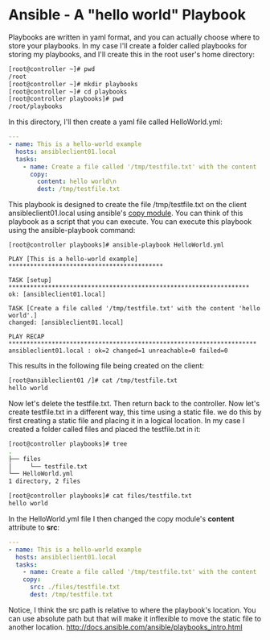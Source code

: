 # Ansible - A "hello world" Playbook

Playbooks are written in yaml format, and you can actually choose where to store your playbooks. In my case I\'ll create a folder called playbooks for storing my playbooks, and I\'ll create this in the root user\'s home directory:

```bash
[root@controller ~]# pwd
/root
[root@controller ~]# mkdir playbooks
[root@controller ~]# cd playbooks
[root@controller playbooks]# pwd
/root/playbooks
```

In this directory, I'll then create a yaml file called HelloWorld.yml:

```yaml
---
- name: This is a hello-world example
  hosts: ansibleclient01.local
  tasks:
    - name: Create a file called '/tmp/testfile.txt' with the content 'hello world'.
      copy:
        content: hello world\n
        dest: /tmp/testfile.txt
```

This playbook is designed to create the file /tmp/testfile.txt on the client ansibleclient01.local using ansible\'s [copy module](http://docs.ansible.com/ansible/copy_module.html). You can think of this playbook as a script that you can execute. You can execute this playbook using the ansible-playbook command:

```text
[root@controller playbooks]# ansible-playbook HelloWorld.yml

PLAY [This is a hello-world example] *******************************************

TASK [setup] *******************************************************************
ok: [ansibleclient01.local]

TASK [Create a file called '/tmp/testfile.txt' with the content 'hello world'.]
changed: [ansibleclient01.local]

PLAY RECAP *********************************************************************
ansibleclient01.local : ok=2 changed=1 unreachable=0 failed=0

```

This results in the following file being created on the client:

```bash
[root@ansibleclient01 /]# cat /tmp/testfile.txt
hello world
```

Now let's delete the testfile.txt. Then return back to the controller. Now let\'s create testfile.txt in a different way, this time using a static file. we do this by first creating a static file and placing it in a logical location. In my case I created a folder called files and placed the testfile.txt in it:

```bash
[root@controller playbooks]# tree
.
├── files
│     └── testfile.txt
└── HelloWorld.yml
1 directory, 2 files

[root@controller playbooks]# cat files/testfile.txt
hello world
```

In the HelloWorld.yml file I then changed the copy module's **content** attribute to **src**:

```yaml
---
- name: This is a hello-world example
  hosts: ansibleclient01.local
  tasks:
    - name: Create a file called '/tmp/testfile.txt' with the content 'hello world'.
    copy:
      src: ./files/testfile.txt
      dest: /tmp/testfile.txt
```

 Notice, I think the src path is relative to where the playbook\'s location. You can use absolute path but that will make it inflexible to move the static file to another location. <http://docs.ansible.com/ansible/playbooks_intro.html>
